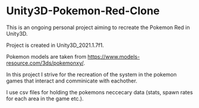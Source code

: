 # Unity3D-Pokemon-Red-Clone

This is an ongoing personal project aiming to recreate the Pokemon Red in Unity3D.

Project is created in Unity3D_2021.1.7f1.

Pokemon models are taken from https://www.models-resource.com/3ds/pokemonxy/.

In this project I strive for the recreation of the system in the pokemon games that interact and comminicate with eachother.

I use csv files for holding the pokemons neccecary data (stats, spawn rates for each area in the game etc.).
